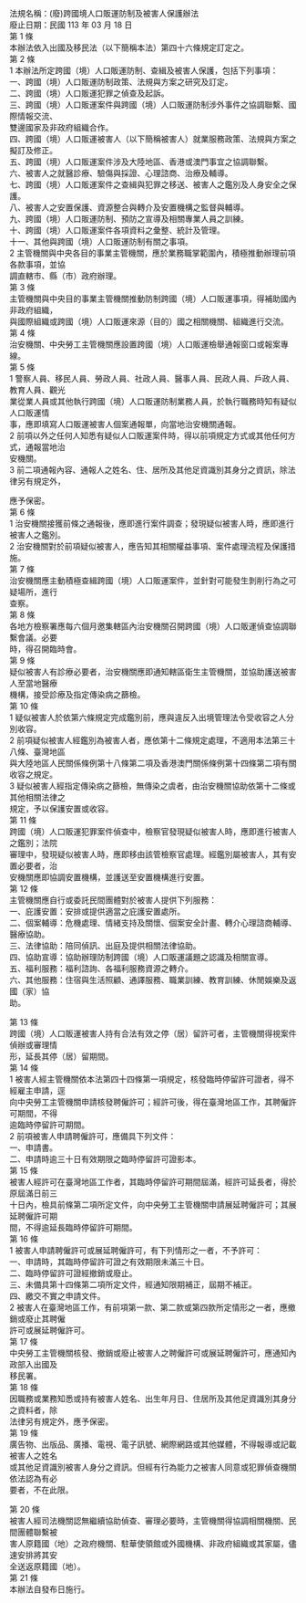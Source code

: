 法規名稱：(廢)跨國境人口販運防制及被害人保護辦法  
廢止日期：民國 113 年 03 月 18 日  
第 1 條  
本辦法依入出國及移民法（以下簡稱本法）第四十六條規定訂定之。  
第 2 條  
1 本辦法所定跨國（境）人口販運防制、查緝及被害人保護，包括下列事項：  
一、跨國（境）人口販運防制政策、法規與方案之研究及訂定。  
二、跨國（境）人口販運犯罪之偵查及起訴。  
三、跨國（境）人口販運案件與跨國（境）人口販運防制涉外事件之協調聯繫、國際情報交流、  
雙邊國家及非政府組織合作。  
四、跨國（境）人口販運被害人（以下簡稱被害人）就業服務政策、法規與方案之擬訂及修正。  
五、跨國（境）人口販運案件涉及大陸地區、香港或澳門事宜之協調聯繫。  
六、被害人之就醫診療、驗傷與採證、心理諮商、治療及輔導。  
七、跨國（境）人口販運案件之查緝與犯罪之移送、被害人之鑑別及人身安全之保護。  
八、被害人之安置保護、資源整合與轉介及安置機構之監督與輔導。  
九、跨國（境）人口販運防制、預防之宣導及相關專業人員之訓練。  
十、跨國（境）人口販運案件各項資料之彙整、統計及管理。  
十一、其他與跨國（境）人口販運防制有關之事項。  
2 主管機關與中央各目的事業主管機關，應於業務職掌範圍內，積極推動辦理前項各款事項，並協  
調直轄市、縣（市）政府辦理。  
第 3 條  
主管機關與中央目的事業主管機關推動防制跨國（境）人口販運事項，得補助國內非政府組織，  
與國際組織或跨國（境）人口販運來源（目的）國之相關機關、組織進行交流。  
第 4 條  
治安機關、中央勞工主管機關應設置跨國（境）人口販運檢舉通報窗口或報案專線。  
第 5 條  
1 警察人員、移民人員、勞政人員、社政人員、醫事人員、民政人員、戶政人員、教育人員、觀光  
業從業人員或其他執行跨國（境）人口販運防制業務人員，於執行職務時知有疑似人口販運情  
事，應即填寫人口販運被害人個案通報單，向當地治安機關通報。  
2 前項以外之任何人知悉有疑似人口販運案件時，得以前項規定方式或其他任何方式，通報當地治  
安機關。  
3 前二項通報內容、通報人之姓名、住、居所及其他足資識別其身分之資訊，除法律另有規定外，  


應予保密。  
第 6 條  
1 治安機關接獲前條之通報後，應即進行案件調查；發現疑似被害人時，應即進行被害人之鑑別。  
2 治安機關對於前項疑似被害人，應告知其相關權益事項、案件處理流程及保護措施。  
第 7 條  
治安機關應主動積極查緝跨國（境）人口販運案件，並針對可能發生剝削行為之可疑場所，進行  
查察。  
第 8 條  
各地方檢察署應每六個月邀集轄區內治安機關召開跨國（境）人口販運偵查協調聯繫會議。必要  
時，得召開臨時會。  
第 9 條  
疑似被害人有診療必要者，治安機關應即通知轄區衛生主管機關，並協助護送被害人至當地醫療  
機構，接受診療及指定傳染病之篩檢。  
第 10 條  
1 疑似被害人於依第六條規定完成鑑別前，應與違反入出境管理法令受收容之人分別收容。  
2 前項疑似被害人經鑑別為被害人者，應依第十二條規定處理，不適用本法第三十八條、臺灣地區  
與大陸地區人民關係條例第十八條第二項及香港澳門關係條例第十四條第二項有關收容之規定。  
3 疑似被害人經指定傳染病之篩檢，無傳染之虞者，由治安機關協助依第十二條或其他相關法律之  
規定，予以保護安置或收容。  
第 11 條  
跨國（境）人口販運犯罪案件偵查中，檢察官發現疑似被害人時，應即進行被害人之鑑別；法院  
審理中，發現疑似被害人時，應即移由該管檢察官處理。經鑑別屬被害人，其有安置必要者，治  
安機關應即協調安置機構，並護送至安置機構進行安置。  
第 12 條  
主管機關應自行或委託民間團體對於被害人提供下列服務：  
一、庇護安置：安排或提供適當之庇護安置處所。  
二、個案輔導：危機處理、情緒支持及關懷、個案安全計畫、轉介心理諮商輔導、醫療協助。  
三、法律協助：陪同偵訊、出庭及提供相關法律協助。  
四、協助宣導：協助辦理防制跨國（境）人口販運議題之認識及相關宣導。  
五、福利服務：福利諮詢、各福利服務資源之轉介。  
六、其他服務：住宿與生活照顧、通譯服務、職業訓練、教育訓練、休閒娛樂及返國（家）協  
助。  


第 13 條  
跨國（境）人口販運被害人持有合法有效之停（居）留許可者，主管機關得視案件偵辦或審理情  
形，延長其停（居）留期間。  
第 14 條  
1 被害人經主管機關依本法第四十四條第一項規定，核發臨時停留許可證者，得不經雇主申請，逕  
向中央勞工主管機關申請核發聘僱許可；經許可後，得在臺灣地區工作，其聘僱許可期間，不得  
逾臨時停留許可期間。  
2 前項被害人申請聘僱許可，應備具下列文件：  
一、申請書。  
二、申請時逾三十日有效期限之臨時停留許可證影本。  
第 15 條  
被害人經許可在臺灣地區工作者，其臨時停留許可期間屆滿，經許可延長者，得於原屆滿日前三  
十日內，檢具前條第二項所定文件，向中央勞工主管機關申請展延聘僱許可；其展延聘僱許可期  
間，不得逾延長臨時停留許可期間。  
第 16 條  
1 被害人申請聘僱許可或展延聘僱許可，有下列情形之一者，不予許可：  
一、申請時，其臨時停留許可證之有效期限未滿三十日。  
二、臨時停留許可證經撤銷或廢止。  
三、未備具第十四條第二項所定文件，經通知限期補正，屆期不補正。  
四、繳交不實之申請文件。  
2 被害人在臺灣地區工作，有前項第一款、第二款或第四款所定情形之一者，應撤銷或廢止其聘僱  
許可或展延聘僱許可。  
第 17 條  
中央勞工主管機關核發、撤銷或廢止被害人之聘僱許可或展延聘僱許可，應通知內政部入出國及  
移民署。  
第 18 條  
因職務或業務知悉或持有被害人姓名、出生年月日、住居所及其他足資識別其身分之資料者，除  
法律另有規定外，應予保密。  
第 19 條  
廣告物、出版品、廣播、電視、電子訊號、網際網路或其他媒體，不得報導或記載被害人之姓名  
或其他足資識別被害人身分之資訊。但經有行為能力之被害人同意或犯罪偵查機關依法認為有必  
要者，不在此限。  


第 20 條  
被害人經司法機關認無繼續協助偵查、審理必要時，主管機關得協調相關機關、民間團體聯繫被  
害人原籍國（地）之政府機關、駐華使領館或外國機構、非政府組織或其家屬，儘速安排將其安  
全送返原籍國（地）。  
第 21 條  
本辦法自發布日施行。  


